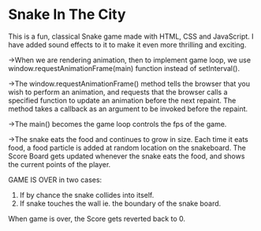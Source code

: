 # Snake In The City
This is a fun, classical Snake game made with HTML, CSS and JavaScript. I have added sound effects to it to make it even more thrilling and exciting.

->When we are rendering animation, then to implement game loop, we use window.requestAnimationFrame(main) function instead of setInterval(). 

->The window.requestAnimationFrame() method tells the browser that you wish to perform an animation, and requests that the browser calls a specified function to update an animation before the next repaint. The method takes a callback as an argument to be invoked before the repaint. 

->The main() becomes the game loop controls the fps of the game. 

->The snake eats the food and continues to grow in size. Each time it eats food, a food particle is added at random location on the snakeboard. The Score Board gets updated whenever the snake eats the food, and shows the current points of the player. 

GAME IS OVER in two cases:
1. If by chance the snake collides into itself.
2. If snake touches the wall ie. the boundary of the snake board. 

When game is over, the Score gets reverted back to 0.

